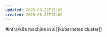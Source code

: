 ```yaml
---
updated: 2025-08-22T15:03
created: 2025-08-22T15:02
---
```

#infra/k8s 
machine in a [[kubernetes cluster]]